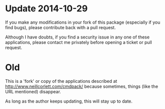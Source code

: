 # Update 2014-10-29

If you make any modifications in your fork of this package (especially if you find bugs), please contribute back with a pull request.

Although I have doubts, if you find a security issue in any one of these applications, please contact me privately before opening a ticket or pull request.

# Old

This is a 'fork' or copy of the applications described at http://www.neillcorlett.com/cmdpack/ because sometimes, things (like the URL mentioned) disappear.

As long as the author keeps updating, this will stay up to date.
